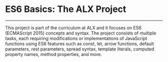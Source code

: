 # ES6 Basics: The ALX Project
-----------
This project is part of the curriculum at ALX and it focuses on ES6 (ECMAScript 2015) 
concepts and syntax. The project consists of multiple tasks, each 
requiring modifications or implementations of JavaScript functions using ES6 features 
such as const, let, arrow functions, default parameters, rest parameters, 
spread syntax, template literals, computed property names, method properties, and more.

